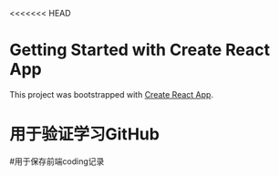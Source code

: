 <<<<<<< HEAD
# Getting Started with Create React App

This project was bootstrapped with [Create React App](https://github.com/facebook/create-react-app).

 # 用于验证学习GitHub
 
 #用于保存前端coding记录
